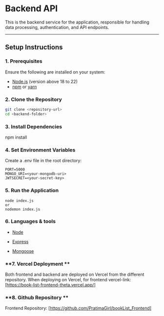 ﻿# Backend API

This is the backend service for the application, responsible for handling data processing, authentication, and API endpoints.

---

## **Setup Instructions**

### **1. Prerequisites**
Ensure the following are installed on your system:
- [Node.js](https://nodejs.org/) (version above 18 to 22)
- [npm](https://www.npmjs.com/) or [yarn](https://yarnpkg.com/)

### **2. Clone the Repository** 
```bash
git clone <repository-url>
cd <backend-folder>
```

### **3. Install Dependencies**
npm install

### **4. Set Environment Variables**
Create a .env file in the root directory:
```
PORT=5000
MONGO_URI=<your-mongodb-uri>
JWTSECRET=<your-secret-key>
```

### **5. Run the Application**
```
node index.js
or
nodemon index.js
```

### **6. Languages & tools**

- [Node](https://nodejs.org/en/)

- [Express](https://expressjs.com/)

- [Mongoose](https://mongoosejs.com/)

### **7. Vercel Deployment **
Both frontend and backend are deployed on Vercel from the different repository. When deploying on Vercel, for frontend vercel-link: [https://book-list-frontend-theta.vercel.app/]

### **8. Github Repository **
Frontend Repository: [https://github.com/PratimaGirl/bookList_Frontend]
